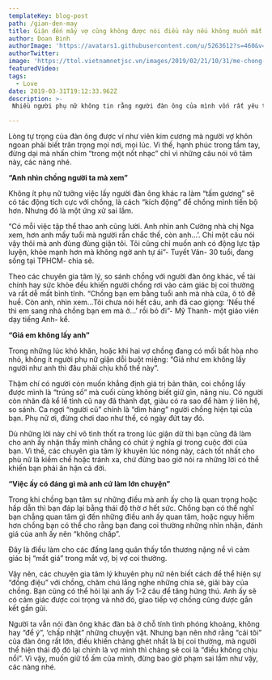 ```yaml
---
templateKey: blog-post
path: /gian-den-may
title: Giận đến mấy vợ cũng không được nói điều này nếu không muốn mất chồng
author: Doan Binh
authorImage: 'https://avatars1.githubusercontent.com/u/5263612?s=460&v=4'
authorTwitter: 
image: 'https://ttol.vietnamnetjsc.vn/images/2019/02/21/10/31/me-chong-tuong-lai-1.jpg'
featuredVideo: 
tags:
  - Love
date: 2019-03-31T19:12:33.962Z
description: >-
 Nhiều người phụ nữ không tin rằng người đàn ông của mình vốn rất yêu thương vợ, rất giỏi bỏ qua những lỗi lầm của vợ nhưng chỉ vì một câu nói chạm đúng vào “huyệt” tự ái mà có thể tung hê…

---
```


Lòng tự trọng của đàn ông được ví như viên kim cương mà người vợ khôn ngoan phải biết trân trọng mọi nơi, mọi lúc. Vì thế, hạnh phúc trong tầm tay, đừng dại mà nhấn chìm “trong một nốt nhạc” chỉ vì những câu nói vô tâm này, các nàng nhé.

**“Anh nhìn chồng người ta mà xem”**

Không ít phụ nữ tưởng việc lấy người đàn ông khác ra làm “tấm gương” sẽ có tác động tích cực với chồng, là cách “kích động” để chồng mình tiến bộ hơn. Nhưng đó là một ứng xử sai lầm.

“Có mỗi việc tập thể thao anh cũng lười. Anh nhìn anh Cường nhà chị Nga xem, hơn anh mấy tuổi mà người rắn chắc thế, còn anh…’. Chỉ một câu nói vậy thôi mà anh đùng đùng giận tôi. Tôi cũng chỉ muốn anh có động lực tập luyện, khỏe mạnh hơn mà không ngờ anh tự ái”- Tuyết Vân- 30 tuổi, đang sống tại TPHCM- chia sẻ.

Theo các chuyên gia tâm lý, so sánh chồng với người đàn ông khác, về tài chính hay sức khỏe đều khiến người chồng rơi vào cảm giác bị coi thường và rất dễ mất bình tĩnh. “Chồng bạn em bằng tuổi anh mà nhà cửa, ô tô đề huề. Còn anh, nhìn xem…Tôi chưa nói hết câu, anh đã cao giọng: ‘Nếu thế thì em sang nhà chồng bạn em mà ở…’ rồi bỏ đi”- Mỹ Thanh- một giáo viên dạy tiếng Anh- kể.

**“Giá em không lấy anh”**

Trong những lúc khó khăn, hoặc khi hai vợ chồng đang có mối bất hòa nho nhỏ, không ít người phụ nữ giận dỗi buột miệng: “Giá như em không lấy người như anh thì đâu phải chịu khổ thế này”.

Thậm chí có người còn muốn khẳng định giá trị bản thân, coi chồng lấy được mình là “trúng số” mà cuối cùng không biết giữ gìn, nâng niu. Có người còn nhân đà kể lể tình cũ nay đã thành đạt, giàu có ra sao để hàm ý liên hệ, so sánh. Ca ngợi “người cũ” chính là “dìm hàng” người chồng hiện tại của bạn. Phụ nữ ơi, đừng chơi dao như thế, có ngày đứt tay đó.

Dù những lời này chỉ vô tình thốt ra trong lúc giận dữ thì bạn cũng đã làm cho anh ấy nhận thấy mình chẳng có chút ý nghĩa gì trong cuộc đời của bạn. Vì thế, các chuyên gia tâm lý khuyên lúc nóng nảy, cách tốt nhất cho phù nữ là kiềm chế hoặc tránh xa, chứ đừng bao giờ nói ra những lời có thể khiến bạn phải ân hận cả đời.

**“Việc ấy có đáng gì mà anh cứ làm lớn chuyện”**

Trong khi chồng bạn tâm sự những điều mà anh ấy cho là quan trọng hoặc hấp dẫn thì bạn đáp lại bằng thái độ thờ ơ hết sức. Chồng bạn có thể nghĩ bạn chẳng quan tâm gì đến những điều anh ấy quan tâm, hoặc nguy hiểm hơn chồng bạn có thể cho rằng bạn đang coi thường những nhìn nhận, đánh giá của anh ấy nên “không chấp”.

Đây là điều làm cho các đấng lang quân thấy tổn thương nặng nề vì cảm giác bị “mất giá” trong mắt vợ, bị vợ coi thường.

Vậy nên, các chuyên gia tâm lý khuyên phụ nữ nên biết cách để thể hiện sự “đồng điệu” với chồng, chăm chú lắng nghe những chia sẻ, giãi bày của chồng. Bạn cũng có thể hỏi lại anh ấy 1-2 câu để tăng hứng thú. Anh ấy sẽ có cảm giác được coi trọng và nhờ đó, giao tiếp vợ chồng cũng được gắn kết gần gũi.

Người ta vẫn nói đàn ông khác đàn bà ở chỗ tính tình phóng khoáng, không hay “để ý”, ‘chấp nhặt” những chuyện vặt. Nhưng bạn nên nhớ rằng “cái tôi” của đàn ông rất lớn, điều khiến chàng ghét nhất là bị coi thường, mà người thể hiện thái độ đó lại chính là vợ mình thì chàng sẽ coi là “điều không chịu nổi”. Vì vậy, muốn giữ tổ ấm của mình, đừng bao giờ phạm sai lầm như vậy, các nàng nhé.

